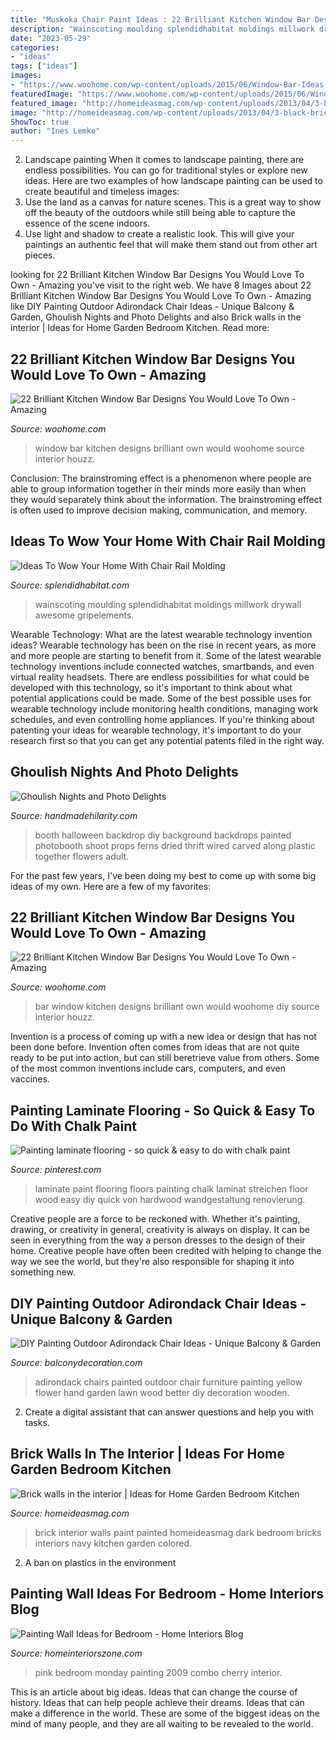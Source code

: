 ```yaml
---
title: "Muskoka Chair Paint Ideas : 22 Brilliant Kitchen Window Bar Designs You Would Love To Own"
description: "Wainscoting moulding splendidhabitat moldings millwork drywall awesome gripelements"
date: "2023-05-29"
categories:
- "ideas"
tags: ["ideas"]
images:
- "https://www.woohome.com/wp-content/uploads/2015/06/Window-Bar-Ideas-WooHome-21.jpg"
featuredImage: "https://www.woohome.com/wp-content/uploads/2015/06/Window-Bar-Ideas-WooHome-12.jpg"
featured_image: "http://homeideasmag.com/wp-content/uploads/2013/04/3-black-brick.jpg"
image: "http://homeideasmag.com/wp-content/uploads/2013/04/3-black-brick.jpg"
ShowToc: true
author: "Ines Lemke"
---
```



2. Landscape painting
When it comes to landscape painting, there are endless possibilities. You can go for traditional styles or explore new ideas. Here are two examples of how landscape painting can be used to create beautiful and timeless images: 
2. Use the land as a canvas for nature scenes. This is a great way to show off the beauty of the outdoors while still being able to capture the essence of the scene indoors.
3. Use light and shadow to create a realistic look. This will give your paintings an authentic feel that will make them stand out from other art pieces.

	

		
looking for 22 Brilliant Kitchen Window Bar Designs You Would Love To Own - Amazing you've visit to the right web. We have 8 Images about 22 Brilliant Kitchen Window Bar Designs You Would Love To Own - Amazing like DIY Painting Outdoor Adirondack Chair Ideas - Unique Balcony &amp; Garden, Ghoulish Nights and Photo Delights and also Brick walls in the interior | Ideas for Home Garden Bedroom Kitchen. Read more:
		
    
## 22 Brilliant Kitchen Window Bar Designs You Would Love To Own - Amazing

<img loading=lazy src="https://www.woohome.com/wp-content/uploads/2015/06/Window-Bar-Ideas-WooHome-21.jpg" onerror="this.onerror=null;this.src='https://tse4.mm.bing.net/th?id=OIP.Gj5gJNM2ULW8sJfb2xn9-wHaLH&amp;pid=15.1';" alt="22 Brilliant Kitchen Window Bar Designs You Would Love To Own - Amazing">

_Source: woohome.com_

>window bar kitchen designs brilliant own would woohome source interior houzz. 

	

Conclusion:
The brainstroming effect is a phenomenon where people are able to group information together in their minds more easily than when they would separately think about the information. The brainstroming effect is often used to improve decision making, communication, and memory.

    
## Ideas To Wow Your Home With Chair Rail Molding

<img loading=lazy src="https://www.splendidhabitat.com/wp-content/uploads/2015/06/Geometric-Molding-trim-on-wall.jpg" onerror="this.onerror=null;this.src='https://tse2.mm.bing.net/th?id=OIP.UMnuaXMbV36ah6UOWRNH_gAAAA&amp;pid=15.1';" alt="Ideas To Wow Your Home With Chair Rail Molding">

_Source: splendidhabitat.com_

>wainscoting moulding splendidhabitat moldings millwork drywall awesome gripelements. 

	

Wearable Technology: What are the latest wearable technology invention ideas?
Wearable technology has been on the rise in recent years, as more and more people are starting to benefit from it. Some of the latest wearable technology inventions include connected watches, smartbands, and even virtual reality headsets. There are endless possibilities for what could be developed with this technology, so it's important to think about what potential applications could be made. Some of the best possible uses for wearable technology include monitoring health conditions, managing work schedules, and even controlling home appliances. If you're thinking about patenting your ideas for wearable technology, it's important to do your research first so that you can get any potential patents filed in the right way.

    
## Ghoulish Nights And Photo Delights

<img loading=lazy src="http://www.handmadehilarity.com/wp-content/uploads/2013/10/09796ae77f34dc9e5f6932a8c6dc1132.jpg" onerror="this.onerror=null;this.src='https://tse1.mm.bing.net/th?id=OIP.f6p7-ok1xYL2FcQh3GyC1QHaFj&amp;pid=15.1';" alt="Ghoulish Nights and Photo Delights">

_Source: handmadehilarity.com_

>booth halloween backdrop diy background backdrops painted photobooth shoot props ferns dried thrift wired carved along plastic together flowers adult. 

	

For the past few years, I've been doing my best to come up with some big ideas of my own. Here are a few of my favorites: 

    
## 22 Brilliant Kitchen Window Bar Designs You Would Love To Own - Amazing

<img loading=lazy src="https://www.woohome.com/wp-content/uploads/2015/06/Window-Bar-Ideas-WooHome-12.jpg" onerror="this.onerror=null;this.src='https://tse2.mm.bing.net/th?id=OIP.lSv796kN-rL51IoxAvUd2QHaLH&amp;pid=15.1';" alt="22 Brilliant Kitchen Window Bar Designs You Would Love To Own - Amazing">

_Source: woohome.com_

>bar window kitchen designs brilliant own would woohome diy source interior houzz. 

	

Invention is a process of coming up with a new idea or design that has not been done before. Invention often comes from ideas that are not quite ready to be put into action, but can still beretrieve value from others. Some of the most common inventions include cars, computers, and even vaccines.

    
## Painting Laminate Flooring - So Quick &amp; Easy To Do With Chalk Paint

<img loading=lazy src="https://i.pinimg.com/736x/96/30/91/963091c94f669aa691c40c148ca4289e--paint-laminate-floor-laminate-flooring.jpg" onerror="this.onerror=null;this.src='https://tse4.mm.bing.net/th?id=OIP.G4PIPFy-FlscIa--86LpWQHaJ3&amp;pid=15.1';" alt="Painting laminate flooring - so quick &amp; easy to do with chalk paint">

_Source: pinterest.com_

>laminate paint flooring floors painting chalk laminat streichen floor wood easy diy quick von hardwood wandgestaltung renovierung. 

	

Creative people are a force to be reckoned with. Whether it's painting, drawing, or creativity in general, creativity is always on display. It can be seen in everything from the way a person dresses to the design of their home. Creative people have often been credited with helping to change the way we see the world, but they're also responsible for shaping it into something new.

    
## DIY Painting Outdoor Adirondack Chair Ideas - Unique Balcony &amp; Garden

<img loading=lazy src="https://www.balconydecoration.com/wp-content/uploads/2019/08/Painted-Adirondack-Chairs-17.jpg" onerror="this.onerror=null;this.src='https://tse4.mm.bing.net/th?id=OIP.7JnnHQY9BjWu3vHjFzPjcAHaJ5&amp;pid=15.1';" alt="DIY Painting Outdoor Adirondack Chair Ideas - Unique Balcony &amp; Garden">

_Source: balconydecoration.com_

>adirondack chairs painted outdoor chair furniture painting yellow flower hand garden lawn wood better diy decoration wooden. 

	

2. Create a digital assistant that can answer questions and help you with tasks.

    
## Brick Walls In The Interior | Ideas For Home Garden Bedroom Kitchen

<img loading=lazy src="http://homeideasmag.com/wp-content/uploads/2013/04/3-black-brick.jpg" onerror="this.onerror=null;this.src='https://tse3.mm.bing.net/th?id=OIP.x9qlMhIdMsRRpVUSuyvhhwAAAA&amp;pid=15.1';" alt="Brick walls in the interior | Ideas for Home Garden Bedroom Kitchen">

_Source: homeideasmag.com_

>brick interior walls paint painted homeideasmag dark bedroom bricks interiors navy kitchen garden colored. 

	

2. A ban on plastics in the environment 

    
## Painting Wall Ideas For Bedroom - Home Interiors Blog

<img loading=lazy src="http://www.homeinteriorszone.com/wp-content/uploads/2014/01/Cherry-pink.jpg" onerror="this.onerror=null;this.src='https://tse4.mm.bing.net/th?id=OIP.5GkhegW1LBwKEPfF9hsfIgAAAA&amp;pid=15.1';" alt="Painting Wall Ideas for Bedroom - Home Interiors Blog">

_Source: homeinteriorszone.com_

>pink bedroom monday painting 2009 combo cherry interior. 

	

This is an article about big ideas. Ideas that can change the course of history. Ideas that can help people achieve their dreams. Ideas that can make a difference in the world. These are some of the biggest ideas on the mind of many people, and they are all waiting to be revealed to the world.

